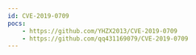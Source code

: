 ```yaml
---
id: CVE-2019-0709
pocs:
    - https://github.com/YHZX2013/CVE-2019-0709
    - https://github.com/qq431169079/CVE-2019-0709
---
```

